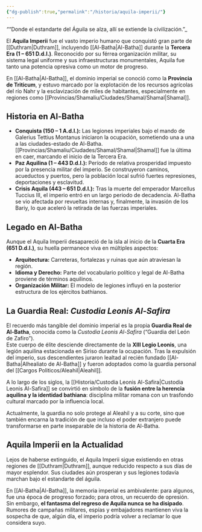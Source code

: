 ```yaml
---
{"dg-publish":true,"permalink":"/historia/aquila-imperii/"}
---
```


_“_“Donde el estandarte del Águila se alza, allí se extiende la civilización.”_

El **Aquila Imperii** fue el vasto imperio humano que conquistó gran parte de [[Duthram\|Duthram]], incluyendo [[Al-Batha\|Al-Batha]] durante la **Tercera Era (1 – 651 D.d.I.)**. Reconocido por su férrea organización militar, su sistema legal uniforme y sus infraestructuras monumentales, Aquila fue tanto una potencia opresiva como un motor de progreso.

En [[Al-Batha\|Al-Batha]], el dominio imperial se conoció como la **Provincia de Triticum**, y estuvo marcado por la explotación de los recursos agrícolas del río Nahr y la esclavización de miles de habitantes, especialmente en regiones como [[Provincias/Shamaliu/Ciudades/Shamal/Shamal\|Shamal]].

## Historia en Al-Batha

- **Conquista (150 – 1 A.d.I.):** Las legiones imperiales bajo el mando de Galerius Tettius Montanus iniciaron la ocupación, sometiendo una a una a las ciudades-estado de Al-Batha. [[Provincias/Shamaliu/Ciudades/Shamal/Shamal\|Shamal]] fue la última en caer, marcando el inicio de la Tercera Era.    
- **Paz Aquilina (1 – 443 D.d.I.):** Período de relativa prosperidad impuesto por la presencia militar del imperio. Se construyeron caminos, acueductos y puertos, pero la población local sufrió fuertes represiones, deportaciones y esclavitud.
- **Crisis Aquila (443 – 651 D.d.I.):** Tras la muerte del emperador Marcellus Tuccius III, el imperio entró en un largo periodo de decadencia. Al-Batha se vio afectada por revueltas internas y, finalmente, la invasión de los Bariy, lo que aceleró la retirada de las fuerzas imperiales.

## Legado en Al-Batha
Aunque el Aquila Imperii desapareció de la isla al inicio de la **Cuarta Era (651 D.d.I.)**, su huella permanece viva en múltiples aspectos:

- **Arquitectura:** Carreteras, fortalezas y ruinas que aún atraviesan la región.
- **Idioma y Derecho:** Parte del vocabulario político y legal de Al-Batha proviene de términos aquilinos.
- **Organización Militar:** El modelo de legiones influyó en la posterior estructura de los ejércitos bathianos.

## La Guardia Real: _Custodia Leonis Al-Safira_
El recuerdo más tangible del dominio imperial es la propia **Guardia Real de Al-Batha**, conocida como la _Custodia Leonis Al-Safira_ (“Guardia del León de Zafiro”).  
Este cuerpo de élite desciende directamente de la **XIII Legio Leonis**, una legión aquilina estacionada en Siriso durante la ocupación. Tras la expulsión del imperio, sus descendientes juraron lealtad al recién fundado [[Al-Batha\|Alhealiato de Al-Batha]] y fueron adoptados como la guardia personal del [[Cargos Politicos/Aleahil\|Aleahil]].

A lo largo de los siglos, la [[Historia/Custodia Leonis Al-Safira\|Custodia Leonis Al-Safira]] se convirtió en símbolo de la **fusión entre la herencia aquilina y la identidad bathiana**: disciplina militar romana con un trasfondo cultural marcado por la influencia local.

Actualmente, la guardia no solo protege al Aleahil y a su corte, sino que también encarna la tradición de que incluso el poder extranjero puede transformarse en parte inseparable de la historia de Al-Batha.

## Aquila Imperii en la Actualidad
Lejos de haberse extinguido, el Aquila Imperii sigue existiendo en otras regiones de [[Duthram\|Duthram]], aunque reducido respecto a sus días de mayor esplendor. Sus ciudades aún prosperan y sus legiones todavía marchan bajo el estandarte del águila.

En [[Al-Batha\|Al-Batha]], la memoria imperial es ambivalente: para algunos, fue una época de progreso forzado; para otros, un recuerdo de opresión.  
Sin embargo, **el fantasma del regreso de Aquila nunca se ha disipado**. Rumores de campañas militares, espías y embajadores mantienen viva la sospecha de que, algún día, el imperio podría volver a reclamar lo que considera suyo.